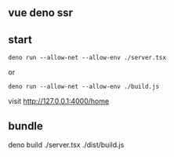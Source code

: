 ## vue deno ssr

## start

```
deno run --allow-net --allow-env ./server.tsx
```

or

```
deno run --allow-net --allow-env ./build.js

```

visit http://127.0.0.1:4000/home

## bundle

deno build ./server.tsx ./dist/build.js
